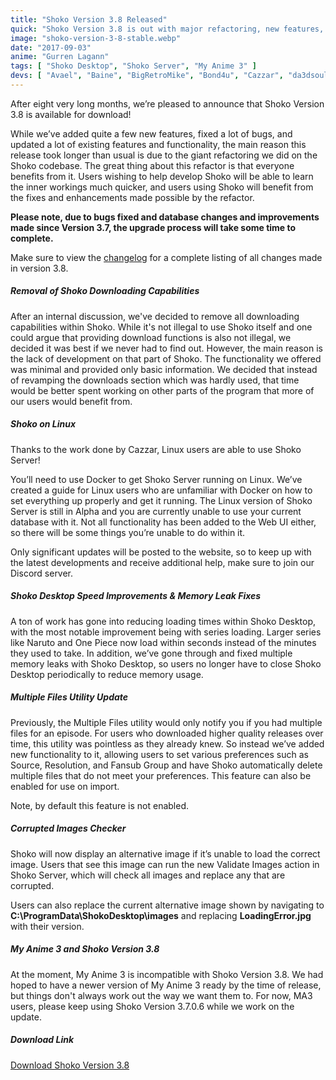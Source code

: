 ```yaml
---
title: "Shoko Version 3.8 Released"
quick: "Shoko Version 3.8 is out with major refactoring, new features, and Linux support."
image: "shoko-version-3-8-stable.webp"
date: "2017-09-03"
anime: "Gurren Lagann"
tags: [ "Shoko Desktop", "Shoko Server", "My Anime 3" ]
devs: [ "Avael", "Baine", "BigRetroMike", "Bond4u", "Cazzar", "da3dsoul", "ElementalCrisis", "Jimmyson", "JMediaManager", "MaxPiva", "Netsplite", "pmcleish", "RandRandom" ]
---
```


After eight very long months, we’re pleased to announce that Shoko Version 3.8 is available for download!

While we’ve added quite a few new features, fixed a lot of bugs, and updated a lot of existing features and
functionality, the main reason this release took longer than usual is due to the giant refactoring we did on the Shoko
codebase. The great thing about this refactor is that everyone benefits from it. Users wishing to help develop Shoko
will be able to learn the inner workings much quicker, and users using Shoko will benefit from the fixes and
enhancements made possible by the refactor.

**Please note, due to bugs fixed and database changes and improvements made since Version 3.7, the upgrade process will
take some time to complete.**

Make sure to view the [changelog](https://docs.shokoanime.com/changelog.html) for a complete listing of all changes made
in version 3.8.

##### Removal of Shoko Downloading Capabilities

After an internal discussion, we've decided to remove all downloading capabilities within Shoko. While it's not illegal
to use Shoko itself and one could argue that providing download functions is also not illegal, we decided it was best if
we never had to find out. However, the main reason is the lack of development on that part of Shoko. The functionality
we offered was minimal and provided only basic information. We decided that instead of revamping the downloads section
which was hardly used, that time would be better spent working on other parts of the program that more of our users
would benefit from.

##### Shoko on Linux

Thanks to the work done by Cazzar, Linux users are able to use Shoko Server!

You’ll need to use Docker to get Shoko Server running on Linux. We’ve created a guide for Linux users who are unfamiliar
with Docker on how to set everything up properly and get it running. The Linux version of Shoko Server is still in Alpha
and you are currently unable to use your current database with it. Not all functionality has been added to the Web UI
either, so there will be some things you’re unable to do within it.

Only significant updates will be posted to the website, so to keep up with the latest developments and receive
additional help, make sure to join our Discord server.

##### Shoko Desktop Speed Improvements & Memory Leak Fixes

A ton of work has gone into reducing loading times within Shoko Desktop, with the most notable improvement being with
series loading. Larger series like Naruto and One Piece now load within seconds instead of the minutes they used to
take. In addition, we’ve gone through and fixed multiple memory leaks with Shoko Desktop, so users no longer have to
close Shoko Desktop periodically to reduce memory usage.

##### Multiple Files Utility Update

Previously, the Multiple Files utility would only notify you if you had multiple files for an episode. For users who
downloaded higher quality releases over time, this utility was pointless as they already knew. So instead we’ve added
new functionality to it, allowing users to set various preferences such as Source, Resolution, and Fansub Group and have
Shoko automatically delete multiple files that do not meet your preferences. This feature can also be enabled for use on
import.

Note, by default this feature is not enabled.

##### Corrupted Images Checker

Shoko will now display an alternative image if it’s unable to load the correct image. Users that see this image can run
the new Validate Images action in Shoko Server, which will check all images and replace any that are corrupted.

Users can also replace the current alternative image shown by navigating to **C:\\ProgramData\\ShokoDesktop\\images**
and replacing **LoadingError.jpg** with their version.

##### My Anime 3 and Shoko Version 3.8

At the moment, My Anime 3 is incompatible with Shoko Version 3.8. We had hoped to have a newer version of My Anime 3
ready by the time of release, but things don't always work out the way we want them to. For now, MA3 users, please keep
using Shoko Version 3.7.0.6 while we work on the update.

##### Download Link

[Download Shoko Version 3.8](https://shokoanime.com/downloads/)
